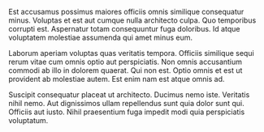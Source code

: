 Est accusamus possimus maiores officiis omnis similique consequatur minus. Voluptas et est aut cumque nulla architecto culpa. Quo temporibus corrupti est. Aspernatur totam consequuntur fuga doloribus. Id atque voluptatem molestiae assumenda qui amet minus eum.
 Laborum aperiam voluptas quas veritatis tempora. Officiis similique sequi rerum vitae cum omnis optio aut perspiciatis. Non omnis accusantium commodi ab illo in dolorem quaerat. Qui non est. Optio omnis et est ut provident ab molestiae autem. Est enim nam est atque omnis ad.
 Suscipit consequatur placeat ut architecto. Ducimus nemo iste. Veritatis nihil nemo. Aut dignissimos ullam repellendus sunt quia dolor sunt qui. Officiis aut iusto. Nihil praesentium fuga impedit modi quia perspiciatis voluptatum.